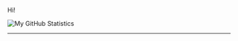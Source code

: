 Hi!

![My GitHub Statistics](https://github-readme-stats.vercel.app/api?username=pataar&show_icons=true&count_private=true&theme=dark&include_all_commits=true)

---
